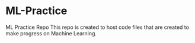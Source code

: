 # ML-Practice
ML Practice Repo
This repo is created to host code files that are created to make progress on Machine Learning.
